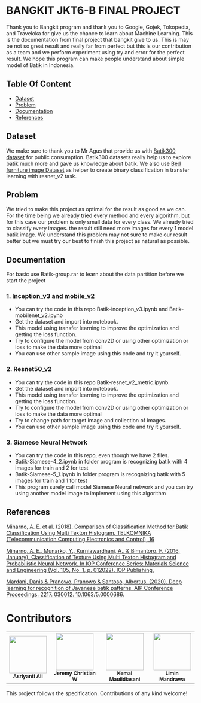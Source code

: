 # BANGKIT JKT6-B FINAL PROJECT
Thank you to Bangkit program and thank you to Google, Gojek, Tokopedia, and Traveloka for give us the chance to learn about Machine Learning. This is the documentation from final project that bangkit give to us. This is may be not so great result and really far from perfect but this is our contribution as a team and we perform experiment using try and error for the perfect result. We hope this program can make people understand about simple model of Batik in Indonesia.

## Table Of Content
* [Dataset](README.md#Dataset)
* [Problem](README.md#Problem)
* [Documentation](README.md#Documentation)
* [References](README.md#References)

## Dataset 
 We make sure to thank you to Mr Agus that provide us with [Batik300 dataset](https://github.com/agusekominarno/Batik) for public consumption. Batik300 datasets really help us to explore batik much more and gave us knowledge about batik. 
 We also use [Bed furniture image Dataset](https://www.kaggle.com/c/imaterialist-challenge-furniture-2018/) as helper to create binary classification in transfer learning with resnet_v2 task.
 
## Problem
 We tried to make this project as optimal for the result as good as we can. For the time being we already tried every method and every algorithm, but for this case our problem is only small data for every class. We already tried to classify every images. the result still need more images for every 1 model batik image. We understand this problem may not sure to make our result better but we must try our best to finish this project as natural as possible.
 
## Documentation
For basic use Batik-group.rar to learn about the data partition before we start the project
### 1. Inception_v3 and mobile_v2
* You can try the code in this repo Batik-inception_v3.ipynb and Batik-mobilenet_v2.ipynb
* Get the dataset and import into notebook.
* This model using transfer learning to improve the optimization and getting the loss function.
* Try to configure the model from conv2D or using other optimization or loss to make the data more optimal
* You can use other sample image using this code and try it yourself.
### 2. Resnet50_v2
* You can try the code in this repo Batik-resnet_v2_metric.ipynb.
* Get the dataset and import into notebook.
* This model using transfer learning to improve the optimization and getting the loss function.
* Try to configure the model from conv2D or using other optimization or loss to make the data more optimal
* Try to change path for target image and collection of images.
* You can use other sample image using this code and try it yourself.
### 3. Siamese Neural Network
* You can try the code in this repo, even though we have 2 files.
* Batik-Siamese-4_2.ipynb in folder program is recognizing batik with 4 images for train and 2 for test
* Batik-Siamese-5_1.ipynb in folder program is recognizing batik with 5 images for train and 1 for test
* This program surely call model Siamese Neural network and you can try using another
model image to implement using this algorithm

## References

[Minarno, A. E. et al. (2018). Comparison of Classification Method for Batik Classification Using Multi Texton Histogram. TELKOMNIKA (Telecommunication Computing Electronics and Control), 16](https://scholar.google.co.id/scholar?hl=id&as_sdt=0%2C5&q=Minarno%2C+A.+E.+et+al.+%282018%29.+Comparison+of+Classification+Method+for+Batik+Classification+Using+Multi+Texton+Histogram.+TELKOMNIKA+%28Telecommunication+Computing+Electronics+and+Control%29%2C+16.&btnG=)

[Minarno, A. E., Munarko, Y., Kurniawardhani, A., & Bimantoro, F. (2016, January). Classification of Texture Using Multi Texton Histogram and Probabilistic Neural Network. In IOP Conference Series: Materials Science and Engineering (Vol. 105, No. 1, p. 012022). IOP Publishing.](https://scholar.google.co.id/scholar?hl=id&as_sdt=0%2C5&q=Minarno%2C+A.+E.%2C+Munarko%2C+Y.%2C+Kurniawardhani%2C+A.%2C+%26+Bimantoro%2C+F.+%282016%2C+January%29.+Classification+of+Texture+Using+Multi+Texton+Histogram+and+Probabilistic+Neural+Network.+In+IOP+Conference+Series%3A+Materials+Science+and+Engineering+%28Vol.+105%2C+No.+1%2C+p.+012022%29.+IOP+Publishing.&btnG=)

[Mardani, Danis & Pranowo, Pranowo & Santoso, Albertus. (2020). Deep learning for recognition of Javanese batik patterns. AIP Conference Proceedings. 2217. 030012. 10.1063/5.0000686.](https://www.researchgate.net/publication/340642530_Deep_learning_for_recognition_of_Javanese_batik_patterns)

# Contributors

<!-- ALL-CONTRIBUTORS-LIST:START - Do not remove or modify this section -->
<!-- prettier-ignore-start -->
<!-- markdownlint-disable -->
<table>
  <tr>
   <td align="center"><img src="https://avatars1.githubusercontent.com/u/57791152?s=96&v=4" width="100px;" alt=""/><br /><sub><b>Asriyanti Ali</b></sub></a><br /></td>   
    <td align="center"><img src="https://avatars1.githubusercontent.com/u/53148786?s=460&u=dacb93f2cc602a32c8a96ae63335d224da6126a7&v=4" width="100px;" alt=""/><br /><sub><b>Jeremy Christian W</b></sub></a><br /></td>
    <td align="center"><img src="https://avatars3.githubusercontent.com/u/47228746?s=60&v=4" width="100px;" alt=""/><br /><sub><b>Kemal Maulidiasani</b></sub></a><br /></td>
   <td align="center"><img src=MyAusweis width="100px;" alt=""/><br /><sub><b>Limin Mandrawa</b></sub></a><br /></td> 
   
  </tr>
 
 </table>

<!-- markdownlint-enable -->
<!-- prettier-ignore-end -->
<!-- ALL-CONTRIBUTORS-LIST:END -->

This project follows the specification.
Contributions of any kind welcome!
